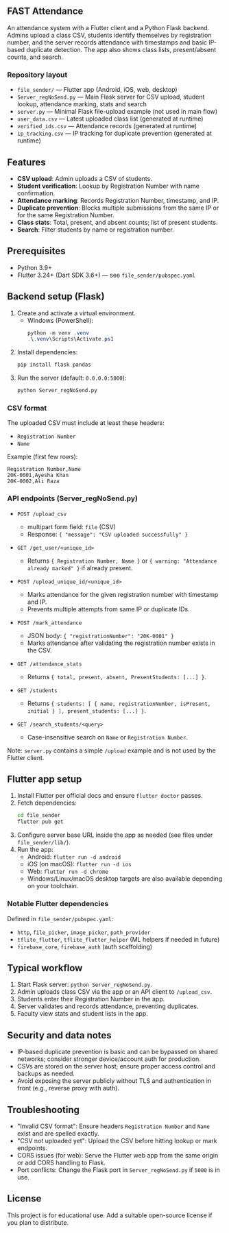 ## FAST Attendance
An attendance system with a Flutter client and a Python Flask backend. Admins upload a class CSV, students identify themselves by registration number, and the server records attendance with timestamps and basic IP-based duplicate detection. The app also shows class lists, present/absent counts, and search.

### Repository layout
- `file_sender/` — Flutter app (Android, iOS, web, desktop)
- `Server_regNoSend.py` — Main Flask server for CSV upload, student lookup, attendance marking, stats and search
- `server.py` — Minimal Flask file-upload example (not used in main flow)
- `user_data.csv` — Latest uploaded class list (generated at runtime)
- `verified_ids.csv` — Attendance records (generated at runtime)
- `ip_tracking.csv` — IP tracking for duplicate prevention (generated at runtime)

## Features
- **CSV upload**: Admin uploads a CSV of students.
- **Student verification**: Lookup by Registration Number with name confirmation.
- **Attendance marking**: Records Registration Number, timestamp, and IP.
- **Duplicate prevention**: Blocks multiple submissions from the same IP or for the same Registration Number.
- **Class stats**: Total, present, and absent counts; list of present students.
- **Search**: Filter students by name or registration number.

## Prerequisites
- Python 3.9+
- Flutter 3.24+ (Dart SDK 3.6+) — see `file_sender/pubspec.yaml`

## Backend setup (Flask)
1. Create and activate a virtual environment.
   - Windows (PowerShell):
     ```powershell
     python -m venv .venv
     .\.venv\Scripts\Activate.ps1
     ```
2. Install dependencies:
   ```bash
   pip install flask pandas
   ```
3. Run the server (default: `0.0.0.0:5000`):
   ```bash
   python Server_regNoSend.py
   ```

### CSV format
The uploaded CSV must include at least these headers:
- `Registration Number`
- `Name`

Example (first few rows):
```csv
Registration Number,Name
20K-0001,Ayesha Khan
20K-0002,Ali Raza
```

### API endpoints (Server_regNoSend.py)
- `POST /upload_csv`
  - multipart form field: `file` (CSV)
  - Response: `{ "message": "CSV uploaded successfully" }`

- `GET /get_user/<unique_id>`
  - Returns `{ Registration Number, Name }` or `{ warning: "Attendance already marked" }` if already present.

- `POST /upload_unique_id/<unique_id>`
  - Marks attendance for the given registration number with timestamp and IP.
  - Prevents multiple attempts from same IP or duplicate IDs.

- `POST /mark_attendance`
  - JSON body: `{ "registrationNumber": "20K-0001" }`
  - Marks attendance after validating the registration number exists in the CSV.

- `GET /attendance_stats`
  - Returns `{ total, present, absent, PresentStudents: [...] }`.

- `GET /students`
  - Returns `{ students: [ { name, registrationNumber, isPresent, initial } ], present_students: [...] }`.

- `GET /search_students/<query>`
  - Case-insensitive search on `Name` or `Registration Number`.

Note: `server.py` contains a simple `/upload` example and is not used by the Flutter client.

## Flutter app setup
1. Install Flutter per official docs and ensure `flutter doctor` passes.
2. Fetch dependencies:
   ```bash
   cd file_sender
   flutter pub get
   ```
3. Configure server base URL inside the app as needed (see files under `file_sender/lib/`).
4. Run the app:
   - Android: `flutter run -d android`
   - iOS (on macOS): `flutter run -d ios`
   - Web: `flutter run -d chrome`
   - Windows/Linux/macOS desktop targets are also available depending on your toolchain.

### Notable Flutter dependencies
Defined in `file_sender/pubspec.yaml`:
- `http`, `file_picker`, `image_picker`, `path_provider`
- `tflite_flutter`, `tflite_flutter_helper` (ML helpers if needed in future)
- `firebase_core`, `firebase_auth` (auth scaffolding)

## Typical workflow
1. Start Flask server: `python Server_regNoSend.py`.
2. Admin uploads class CSV via the app or an API client to `/upload_csv`.
3. Students enter their Registration Number in the app.
4. Server validates and records attendance, preventing duplicates.
5. Faculty view stats and student lists in the app.

## Security and data notes
- IP-based duplicate prevention is basic and can be bypassed on shared networks; consider stronger device/account auth for production.
- CSVs are stored on the server host; ensure proper access control and backups as needed.
- Avoid exposing the server publicly without TLS and authentication in front (e.g., reverse proxy with auth).

## Troubleshooting
- "Invalid CSV format": Ensure headers `Registration Number` and `Name` exist and are spelled exactly.
- "CSV not uploaded yet": Upload the CSV before hitting lookup or mark endpoints.
- CORS issues (for web): Serve the Flutter web app from the same origin or add CORS handling to Flask.
- Port conflicts: Change the Flask port in `Server_regNoSend.py` if `5000` is in use.

## License
This project is for educational use. Add a suitable open-source license if you plan to distribute.
